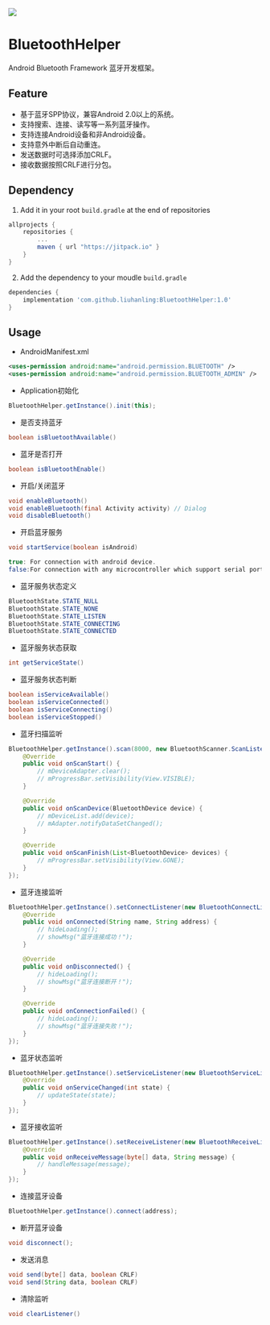 [![](https://jitpack.io/v/liuhanling/BluetoothHelper.svg)](https://jitpack.io/#liuhanling/BluetoothHelper)
# BluetoothHelper
Android Bluetooth Framework 蓝牙开发框架。

Feature
--------------
- 基于蓝牙SPP协议，兼容Android 2.0以上的系统。
- 支持搜索、连接、读写等一系列蓝牙操作。
- 支持连接Android设备和非Android设备。
- 支持意外中断后自动重连。
- 发送数据时可选择添加CRLF。
- 接收数据按照CRLF进行分包。

Dependency
--------------

1. Add it in your root `build.gradle` at the end of repositories

```gradle
allprojects {
    repositories {
        ...
        maven { url "https://jitpack.io" }
    }
}
```

2. Add the dependency to your moudle `build.gradle`

```gradle
dependencies {
    implementation 'com.github.liuhanling:BluetoothHelper:1.0'
}
```

Usage
--------------

- AndroidManifest.xml
```xml
<uses-permission android:name="android.permission.BLUETOOTH" />
<uses-permission android:name="android.permission.BLUETOOTH_ADMIN" />
```

- Application初始化
```java
BluetoothHelper.getInstance().init(this);
```

- 是否支持蓝牙
```java
boolean isBluetoothAvailable()
```

- 蓝牙是否打开
```java
boolean isBluetoothEnable()
```

- 开启/关闭蓝牙
```java
void enableBluetooth()
void enableBluetooth(final Activity activity) // Dialog
void disableBluetooth()
```

- 开启蓝牙服务
```java
void startService(boolean isAndroid)

true: For connection with android device.
false:For connection with any microcontroller which support serial port profile module.
```

- 蓝牙服务状态定义
```java
BluetoothState.STATE_NULL
BluetoothState.STATE_NONE
BluetoothState.STATE_LISTEN
BluetoothState.STATE_CONNECTING
BluetoothState.STATE_CONNECTED
```
- 蓝牙服务状态获取
```java
int getServiceState()
```

- 蓝牙服务状态判断
```java
boolean isServiceAvailable()
boolean isServiceConnected()
boolean isServiceConnecting()
boolean isServiceStopped()
```

- 蓝牙扫描监听
```java
BluetoothHelper.getInstance().scan(8000, new BluetoothScanner.ScanListener() {
    @Override
    public void onScanStart() {
        // mDeviceAdapter.clear();
        // mProgressBar.setVisibility(View.VISIBLE);
    }

    @Override
    public void onScanDevice(BluetoothDevice device) {
        // mDeviceList.add(device);
        // mAdapter.notifyDataSetChanged();
    }

    @Override
    public void onScanFinish(List<BluetoothDevice> devices) {
        // mProgressBar.setVisibility(View.GONE);
    }
});
```

- 蓝牙连接监听
```java
BluetoothHelper.getInstance().setConnectListener(new BluetoothConnectListener() {
    @Override
    public void onConnected(String name, String address) {
        // hideLoading();
        // showMsg("蓝牙连接成功！");
    }

    @Override
    public void onDisconnected() {
        // hideLoading();
        // showMsg("蓝牙连接断开！");
    }

    @Override
    public void onConnectionFailed() {
        // hideLoading();
        // showMsg("蓝牙连接失败！");
    }
});
```

- 蓝牙状态监听
```java
BluetoothHelper.getInstance().setServiceListener(new BluetoothServiceListener() {
    @Override
    public void onServiceChanged(int state) {
        // updateState(state);
    }
});
```

- 蓝牙接收监听
```java
BluetoothHelper.getInstance().setReceiveListener(new BluetoothReceiveListener() {
    @Override
    public void onReceiveMessage(byte[] data, String message) {
        // handleMessage(message);
    }
});
```

- 连接蓝牙设备
```java
BluetoothHelper.getInstance().connect(address);
```

- 断开蓝牙设备
```java
void disconnect();
```

- 发送消息
```java
void send(byte[] data, boolean CRLF)
void send(String data, boolean CRLF)
```

- 清除监听
```java
void clearListener()
```
